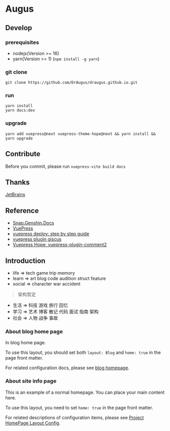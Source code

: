 # Augus

## Develop

### prerequisites

- nodejs(Version >= 16)
- yarn(Version >= 1) (`npm install -g yarn`)

### git clone

```git
git clone https://github.com/DrAugus/draugus.github.io.git
```

### run

```yarn
yarn install
yarn docs:dev
```

### upgrade

```yarn
yarn add vuepress@next vuepress-theme-hope@next && yarn install && yarn upgrade
```

## Contribute

Before you commit, please run `vuepress-vite build docs`

## Thanks

[JetBrains](https://www.jetbrains.com/zh-cn/community/opensource/#support)

## Reference

* [Snap.Genshin.Docs](https://github.com/DGP-Studio/Snap.Genshin.Docs)
* [VuePress](https://vuepress.vuejs.org/guide/deploy.html#github-pages)
* [vuepress deploy: step by step guide](https://github.com/marketplace/actions/vuepress-deploy#step-by-step-guide)
* [vuepress plugin giscus](https://vuepress-theme-hope.github.io/v2/comment/guide/giscus.html)
* [Vuepress Hope: vuepress-plugin-comment2](https://github.com/vuepress-theme-hope/vuepress-theme-hope/tree/main/demo/comment2)

## Introduction

- life => tech game trip memory
- learn => art blog code audition struct feature
- social => character war accident

> 架构暂定

- 生活 => 科技 游戏 旅行 回忆
- 学习 => 艺术 博客 散记 代码 面试 指南 架构
- 社会 => 人物 战争 事故

### About blog home page

In blog home page.

To use this layout, you should set both `layout: Blog` and `home: true` in the page front matter.

For related configuration docs, please see [blog homepage](https://vuepress-theme-hope.github.io/v2/guide/blog/home/).

### About site info page

This is an example of a normal homepage. You can place your main content here.

To use this layout, you need to set `home: true` in the page front matter.

For related descriptions of configuration items, please see [Project HomePage Layout Config](https://vuepress-theme-hope.github.io/v2/guide/layout/home/).
